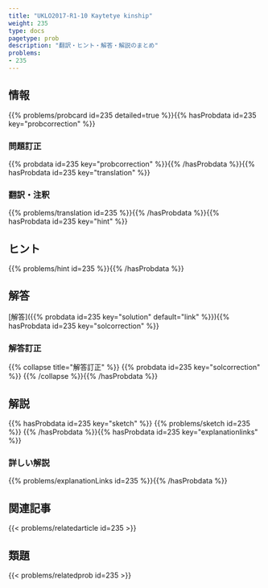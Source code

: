 ```yaml
---
title: "UKLO2017-R1-10 Kaytetye kinship"
weight: 235
type: docs
pagetype: prob
description: "翻訳・ヒント・解答・解説のまとめ"
problems: 
- 235
---
```


## 情報

{{% problems/probcard id=235 detailed=true %}}{{% hasProbdata id=235 key="probcorrection" %}}

### 問題訂正

{{% probdata id=235 key="probcorrection" %}}{{% /hasProbdata %}}{{% hasProbdata id=235 key="translation" %}}

### 翻訳・注釈

{{% problems/translation id=235 %}}{{% /hasProbdata %}}{{% hasProbdata id=235 key="hint" %}}

## ヒント

{{% problems/hint id=235 %}}{{% /hasProbdata %}}

## 解答

[解答]({{% probdata id=235 key="solution" default="link" %}}){{% hasProbdata id=235 key="solcorrection" %}}

### 解答訂正

{{% collapse title="解答訂正" %}}
{{% probdata id=235 key="solcorrection" %}}
{{% /collapse %}}{{% /hasProbdata %}}

## 解説

{{% hasProbdata id=235 key="sketch" %}}
{{% problems/sketch id=235 %}}
{{% /hasProbdata %}}{{% hasProbdata id=235 key="explanationlinks" %}}

### 詳しい解説

{{% problems/explanationLinks id=235 %}}{{% /hasProbdata %}}

## 関連記事

{{< problems/relatedarticle id=235 >}}

## 類題

{{< problems/relatedprob id=235 >}}
